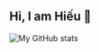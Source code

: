 ## Hi, I am Hiếu 🌱


![My GitHub stats](https://github-readme-stats.vercel.app/api?username=kakathic&show_icons=true&theme=dracula)

